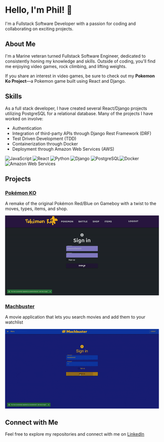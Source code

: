 # Hello, I'm Phil! 👋

I'm a Fullstack Software Developer with a passion for coding and collaborating on exciting projects.

## About Me

I'm a Marine veteran turned Fullstack Software Engineer, dedicated to consistently honing my knowledge and skills. Outside of coding, you'll find me enjoying video games, rock climbing, and lifting weights.

If you share an interest in video games, be sure to check out my **Pokemon Ko Project**—a Pokemon game built using React and Django.

## Skills

As a full stack developer, I have created several React/Django projects utilizing PostgreSQL for a relational database. Many of the projects I have worked on involve:

- Authentication
- Integration of third-party APIs through Django Rest Framework (DRF)
- Test Driven Development (TDD)
- Containerization through Docker
- Deployment through Amazon Web Services (AWS)

 ![JavaScript](https://img.shields.io/badge/-JavaScript-000?style=flat&logo=javascript&logoColor=yellow) ![React](https://img.shields.io/badge/-React-61DAFB?style=flat&logo=react&logoColor=white) ![Python](https://img.shields.io/badge/-Python-3776AB?style=flat&logo=python&logoColor=white) ![Django](https://img.shields.io/badge/-Django-092E20?style=flat&logo=django&logoColor=white) ![PostgreSQL](https://img.shields.io/badge/-PostgreSQL-336791?style=flat&logo=postgresql&logoColor=white)![Docker](https://img.shields.io/badge/-Docker-2496ED?style=flat&logo=docker&logoColor=white) ![Amazon Web Services](https://img.shields.io/badge/-AWS-232F3E?style=flat&logo=amazon-aws&logoColor=white)

## Projects

### [Pokémon KO](https://github.com/successPhil/PokemonKO-prod)

A remake of the original Pokémon Red/Blue on Gameboy with a twist to the moves, types, items, and shop.

![pokemon-ko](https://github.com/successPhil/demo-gifs/blob/main/pokemon-ko-demo.gif?raw=true)


### [Machbuster](https://github.com/successPhil/movietracker)
A movie application that lets you search movies and add them to your watchlist

![machbuster](https://github.com/successPhil/demo-gifs/blob/main/machbuster-demo.gif?raw=true)

## Connect with Me

Feel free to explore my repositories and connect with me on [LinkedIn](https://www.linkedin.com/in/phillip-basti/)
